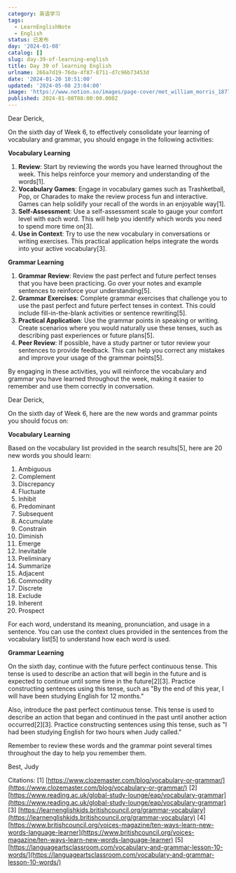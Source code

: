 ```yaml
---
category: 英语学习
tags:
  - LearnEnglishNote
  - English
status: 已发布
day: '2024-01-08'
catalog: []
slug: day-39-of-learning-english
title: Day 39 of learning English
urlname: 266a7d19-76da-4f87-8711-d7c96b73453d
date: '2024-01-20 10:51:00'
updated: '2024-05-08 23:04:00'
image: 'https://www.notion.so/images/page-cover/met_william_morris_1877_willow.jpg'
published: 2024-01-08T08:00:00.000Z
---
```


Dear Derick,


On the sixth day of Week 6, to effectively consolidate your learning of vocabulary and grammar, you should engage in the following activities:


**Vocabulary Learning**

1. **Review**: Start by reviewing the words you have learned throughout the week. This helps reinforce your memory and understanding of the words[1].
2. **Vocabulary Games**: Engage in vocabulary games such as Trashketball, Pop, or Charades to make the review process fun and interactive. Games can help solidify your recall of the words in an enjoyable way[1].
3. **Self-Assessment**: Use a self-assessment scale to gauge your comfort level with each word. This will help you identify which words you need to spend more time on[3].
4. **Use in Context**: Try to use the new vocabulary in conversations or writing exercises. This practical application helps integrate the words into your active vocabulary[3].

**Grammar Learning**

1. **Grammar Review**: Review the past perfect and future perfect tenses that you have been practicing. Go over your notes and example sentences to reinforce your understanding[5].
2. **Grammar Exercises**: Complete grammar exercises that challenge you to use the past perfect and future perfect tenses in context. This could include fill-in-the-blank activities or sentence rewriting[5].
3. **Practical Application**: Use the grammar points in speaking or writing. Create scenarios where you would naturally use these tenses, such as describing past experiences or future plans[5].
4. **Peer Review**: If possible, have a study partner or tutor review your sentences to provide feedback. This can help you correct any mistakes and improve your usage of the grammar points[5].

By engaging in these activities, you will reinforce the vocabulary and grammar you have learned throughout the week, making it easier to remember and use them correctly in conversation.


Dear Derick,


On the sixth day of Week 6, here are the new words and grammar points you should focus on:


**Vocabulary Learning**


Based on the vocabulary list provided in the search results[5], here are 20 new words you should learn:

1. Ambiguous
2. Complement
3. Discrepancy
4. Fluctuate
5. Inhibit
6. Predominant
7. Subsequent
8. Accumulate
9. Constrain
10. Diminish
11. Emerge
12. Inevitable
13. Preliminary
14. Summarize
15. Adjacent
16. Commodity
17. Discrete
18. Exclude
19. Inherent
20. Prospect

For each word, understand its meaning, pronunciation, and usage in a sentence. You can use the context clues provided in the sentences from the vocabulary list[5] to understand how each word is used.


**Grammar Learning**


On the sixth day, continue with the future perfect continuous tense. This tense is used to describe an action that will begin in the future and is expected to continue until some time in the future[2][3]. Practice constructing sentences using this tense, such as "By the end of this year, I will have been studying English for 12 months."


Also, introduce the past perfect continuous tense. This tense is used to describe an action that began and continued in the past until another action occurred[2][3]. Practice constructing sentences using this tense, such as "I had been studying English for two hours when Judy called."


Remember to review these words and the grammar point several times throughout the day to help you remember them.


Best,
Judy


Citations:
[1] [https://www.clozemaster.com/blog/vocabulary-or-grammar/](https://www.clozemaster.com/blog/vocabulary-or-grammar/)
[2] [https://www.reading.ac.uk/global-study-lounge/eap/vocabulary-grammar](https://www.reading.ac.uk/global-study-lounge/eap/vocabulary-grammar)
[3] [https://learnenglishkids.britishcouncil.org/grammar-vocabulary](https://learnenglishkids.britishcouncil.org/grammar-vocabulary)
[4] [https://www.britishcouncil.org/voices-magazine/ten-ways-learn-new-words-language-learner](https://www.britishcouncil.org/voices-magazine/ten-ways-learn-new-words-language-learner)
[5] [https://languageartsclassroom.com/vocabulary-and-grammar-lesson-10-words/](https://languageartsclassroom.com/vocabulary-and-grammar-lesson-10-words/)


